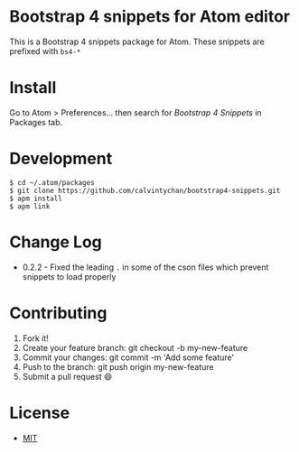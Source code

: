 # Bootstrap 4 snippets for Atom editor
This is a Bootstrap 4 snippets package for Atom. These snippets are prefixed with `bs4-*`

# Install
Go to Atom > Preferences... then search for *Bootstrap 4 Snippets* in Packages tab.

# Development
```
$ cd ~/.atom/packages
$ git clone https://github.com/calvintychan/bootstrap4-snippets.git
$ apm install
$ apm link
```

# Change Log
* 0.2.2 - Fixed the leading `.` in some of the cson files which prevent snippets to load properly

# Contributing
1. Fork it!
2. Create your feature branch: git checkout -b my-new-feature
3. Commit your changes: git commit -m 'Add some feature'
4. Push to the branch: git push origin my-new-feature
5. Submit a pull request :smile:

# License
* [MIT](https://github.com/calvintychan/bootstrap4-snippets/blob/master/LICENSE.md)
